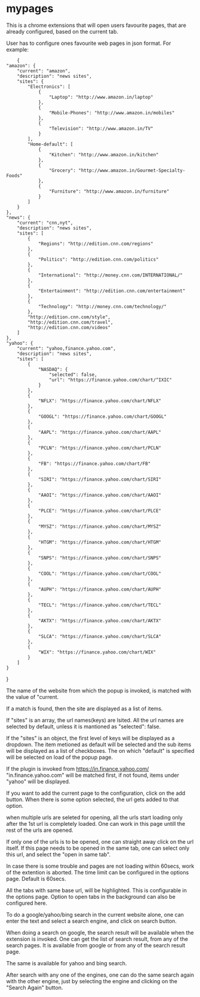 # mypages
This is a chrome extensions that will open users favourite pages, that are already configured, 
based on the current tab.

User has to configure ones favourite web pages in json format.
For example:


		{
	"amazon": {
		"current": "amazon",
		"description": "news sites",
		"sites": {
			"Electronics": [
				{
					"Laptop": "http://www.amazon.in/laptop"
				},
				{
					"Mobile-Phones": "http://www.amazon.in/mobiles"
				},
				{
					"Television": "http://www.amazon.in/TV"
				}
			],
			"Home-default": [
				{
					"Kitchen": "http://www.amazon.in/kitchen"
				},
				{
					"Grocery": "http://www.amazon.in/Gourmet-Specialty-Foods"
				},
				{
					"Furniture": "http://www.amazon.in/furniture"
				}
			]
		}
	},
	"news": {
		"current": "cnn,nyt",
		"description": "news sites",
		"sites": [
			{
				"Regions": "http://edition.cnn.com/regions"
			},
			{
				"Politics": "http://edition.cnn.com/politics"
			},
			{
				"International": "http://money.cnn.com/INTERNATIONAL/"
			},
			{
				"Entertainment": "http://edition.cnn.com/entertainment"
			},
			{
				"Technology": "http://money.cnn.com/technology/"
			},
			"http://edition.cnn.com/style",
			"http://edition.cnn.com/travel",
			"http://edition.cnn.com/videos"
		]
	},
	"yahoo": {
		"current": "yahoo,finance.yahoo.com",
		"description": "news sites",
		"sites": [
			{
				"NASDAQ": {
					"selected": false,
					"url": "https://finance.yahoo.com/chart/^IXIC"
				}
			},
			{
				"NFLX": "https://finance.yahoo.com/chart/NFLX"
			},
			{
				"GOOGL": "https://finance.yahoo.com/chart/GOOGL"
			},
			{
				"AAPL": "https://finance.yahoo.com/chart/AAPL"
			},
			{
				"PCLN": "https://finance.yahoo.com/chart/PCLN"
			},
			{
				"FB": "https://finance.yahoo.com/chart/FB"
			},
			{
				"SIRI": "https://finance.yahoo.com/chart/SIRI"
			},
			{
				"AAOI": "https://finance.yahoo.com/chart/AAOI"
			},
			{
				"PLCE": "https://finance.yahoo.com/chart/PLCE"
			},
			{
				"MYSZ": "https://finance.yahoo.com/chart/MYSZ"
			},
			{
				"HTGM": "https://finance.yahoo.com/chart/HTGM"
			},
			{
				"SNPS": "https://finance.yahoo.com/chart/SNPS"
			},
			{
				"COOL": "https://finance.yahoo.com/chart/COOL"
			},
			{
				"AUPH": "https://finance.yahoo.com/chart/AUPH"
			},
			{
				"TECL": "https://finance.yahoo.com/chart/TECL"
			},
			{
				"AKTX": "https://finance.yahoo.com/chart/AKTX"
			},
			{
				"SLCA": "https://finance.yahoo.com/chart/SLCA"
			},
			{
				"WIX": "https://finance.yahoo.com/chart/WIX"
			}
		]
	}
}
	

		
The name of the website from which the popup is invoked, is matched with the value of "current.

If a match is found, then the site are displayed as a list of items.

If "sites" is an array, the url names(keys) are lsited.
All the url names are selected by default, unless it is mantioned as "selected": false.

If the "sites" is an object, the first level of keys will be displayed as a dropdown.
The item metioned as default will be selected and the sub items will be displayed as a list of checkboxes.
The on which "default" is specified will be selected on load of the popup page.

If the plugin is invoked from https://in.finance.yahoo.com/
"in.finance.yahoo.com" will be matched first, if not found, items under "yahoo" will be displayed.

If you want to add the current page to the configuration, click on the add button.
When there is some option selected, the url gets added to that option.

when multiple urls are seleted for opening, all the urls start loading only after the 1st url 
is completely loaded. One can work in this page untill the rest of the urls are opened.

If only one of the urls is to be opened, one can straight away click on the url itself.
If this page needs to be opened in the same tab, one can select only this url, and select the "open in same tab".

In case there is some trouble and pages are not loading within 60secs, work of the extention is aborted.
The time limit can be configured in the options page. Default is 60secs.

All the tabs with same base url, will be highlighted. This is configurable in the options page.
Option to open tabs in the background can also be configured here.

To do a google/yahoo/bing search in the current website alone, one can enter the text and select a search engine, 
and click on search button.

When doing a search on google, the search result will be available when the extension is invoked.
One can get the list of search result, from any of the search pages.
It is available from google or from any of the search result page.

The same is available for yahoo and bing search.

After search with any one of the engines, one can do the same search again with the other engine,
just by selecting the engine and clicking on the "Search Again" button.


